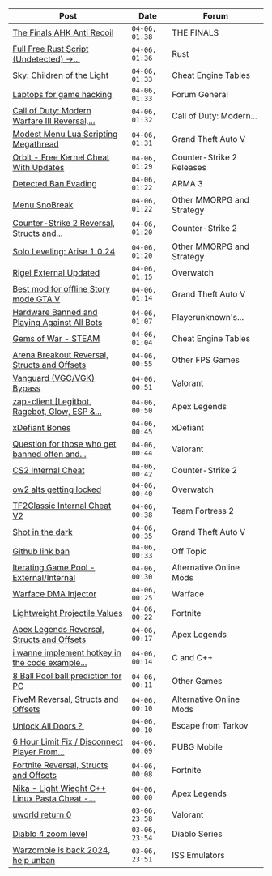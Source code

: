 |Post|Date|Forum|
|----|----|-----|
|[The Finals AHK Anti Recoil](https://www.unknowncheats.me/forum/the-finals/616379-finals-ahk-anti-recoil.html)|`04-06, 01:38`|THE FINALS|
|[Full Free Rust Script (Undetected) ->...](https://www.unknowncheats.me/forum/rust/634920-free-rust-script-undetected-30-04-2024-a.html)|`04-06, 01:36`|Rust|
|[Sky: Children of the Light](https://www.unknowncheats.me/forum/cheat-engine-tables/640276-sky-children-light.html)|`04-06, 01:33`|Cheat Engine Tables|
|[Laptops for game hacking](https://www.unknowncheats.me/forum/forum-general/640259-laptops-game-hacking.html)|`04-06, 01:33`|Forum General|
|[Call of Duty: Modern Warfare III Reversal,...](https://www.unknowncheats.me/forum/call-of-duty-modern-warfare-iii/605287-call-duty-modern-warfare-iii-reversal-structs-offsets.html)|`04-06, 01:32`|Call of Duty: Modern...|
|[Modest Menu Lua Scripting Megathread](https://www.unknowncheats.me/forum/grand-theft-auto-v/463868-modest-menu-lua-scripting-megathread.html)|`04-06, 01:31`|Grand Theft Auto V|
|[Orbit - Free Kernel Cheat With Updates](https://www.unknowncheats.me/forum/counter-strike-2-releases/629494-orbit-free-kernel-cheat-updates.html)|`04-06, 01:29`|Counter-Strike 2 Releases|
|[Detected Ban Evading](https://www.unknowncheats.me/forum/arma-3-a/578441-detected-ban-evading.html)|`04-06, 01:22`|ARMA 3|
|[Menu SnoBreak](https://www.unknowncheats.me/forum/other-mmorpg-and-strategy/620147-menu-snobreak.html)|`04-06, 01:22`|Other MMORPG and Strategy|
|[Counter-Strike 2 Reversal, Structs and...](https://www.unknowncheats.me/forum/counter-strike-2-a/576077-counter-strike-2-reversal-structs-offsets.html)|`04-06, 01:20`|Counter-Strike 2|
|[Solo Leveling: Arise 1.0.24](https://www.unknowncheats.me/forum/other-mmorpg-and-strategy/632972-solo-leveling-arise-1-0-24-a.html)|`04-06, 01:20`|Other MMORPG and Strategy|
|[Rigel External Updated](https://www.unknowncheats.me/forum/overwatch/632941-rigel-external-updated.html)|`04-06, 01:15`|Overwatch|
|[Best mod for offline Story mode GTA V](https://www.unknowncheats.me/forum/grand-theft-auto-v/640152-mod-offline-story-mode-gta.html)|`04-06, 01:14`|Grand Theft Auto V|
|[Hardware Banned and Playing Against All Bots](https://www.unknowncheats.me/forum/playerunknown-s-battlegrounds/639785-hardware-banned-playing-bots.html)|`04-06, 01:07`|Playerunknown's...|
|[Gems of War - STEAM](https://www.unknowncheats.me/forum/cheat-engine-tables/640019-gems-war-steam.html)|`04-06, 01:04`|Cheat Engine Tables|
|[Arena Breakout Reversal, Structs and Offsets](https://www.unknowncheats.me/forum/other-fps-games/636170-arena-breakout-reversal-structs-offsets.html)|`04-06, 00:55`|Other FPS Games|
|[Vanguard (VGC/VGK) Bypass](https://www.unknowncheats.me/forum/valorant/640360-vanguard-vgc-vgk-bypass.html)|`04-06, 00:51`|Valorant|
|[zap-client \[Legitbot, Ragebot, Glow, ESP &...](https://www.unknowncheats.me/forum/apex-legends/628823-zap-client-legitbot-ragebot-glow-esp.html)|`04-06, 00:50`|Apex Legends|
|[xDefiant Bones](https://www.unknowncheats.me/forum/xdefiant/640130-xdefiant-bones.html)|`04-06, 00:45`|xDefiant|
|[Question for those who get banned often and...](https://www.unknowncheats.me/forum/valorant/640305-question-banned-spoof-past-bans.html)|`04-06, 00:44`|Valorant|
|[CS2 Internal Cheat](https://www.unknowncheats.me/forum/counter-strike-2-a/614111-cs2-internal-cheat.html)|`04-06, 00:42`|Counter-Strike 2|
|[ow2 alts getting locked](https://www.unknowncheats.me/forum/overwatch/640359-ow2-alts-getting-locked.html)|`04-06, 00:40`|Overwatch|
|[TF2Classic Internal Cheat V2](https://www.unknowncheats.me/forum/team-fortress-2-a/598383-tf2classic-internal-cheat-v2.html)|`04-06, 00:38`|Team Fortress 2|
|[Shot in the dark](https://www.unknowncheats.me/forum/grand-theft-auto-v/640253-shot-dark.html)|`04-06, 00:35`|Grand Theft Auto V|
|[Github link ban](https://www.unknowncheats.me/forum/off-topic/640311-github-link-ban.html)|`04-06, 00:33`|Off Topic|
|[Iterating Game Pool - External/Internal](https://www.unknowncheats.me/forum/alternative-online-mods/639516-iterating-game-pool-external-internal.html)|`04-06, 00:30`|Alternative Online Mods|
|[Warface DMA Injector](https://www.unknowncheats.me/forum/warface/640182-warface-dma-injector.html)|`04-06, 00:25`|Warface|
|[Lightweight Projectile Values](https://www.unknowncheats.me/forum/fortnite/634812-lightweight-projectile-values.html)|`04-06, 00:22`|Fortnite|
|[Apex Legends Reversal, Structs and Offsets](https://www.unknowncheats.me/forum/apex-legends/319804-apex-legends-reversal-structs-offsets.html)|`04-06, 00:17`|Apex Legends|
|[i wanne implement hotkey in the code example...](https://www.unknowncheats.me/forum/c-and-c-/640340-wanne-implement-hotkey-code-example-getasynckeystate-vk_f1-ammo.html)|`04-06, 00:14`|C and C++|
|[8 Ball Pool ball prediction for PC](https://www.unknowncheats.me/forum/other-games/500343-8-ball-pool-ball-prediction-pc.html)|`04-06, 00:11`|Other Games|
|[FiveM Reversal, Structs and Offsets](https://www.unknowncheats.me/forum/alternative-online-mods/340232-fivem-reversal-structs-offsets.html)|`04-06, 00:10`|Alternative Online Mods|
|[Unlock All Doors？](https://www.unknowncheats.me/forum/escape-from-tarkov/640356-unlock-doors.html)|`04-06, 00:10`|Escape from Tarkov|
|[6 Hour Limit Fix / Disconnect Player From...](https://www.unknowncheats.me/forum/pubg-mobile/640358-6-hour-limit-fix-disconnect-player-server.html)|`04-06, 00:09`|PUBG Mobile|
|[Fortnite Reversal, Structs and Offsets](https://www.unknowncheats.me/forum/fortnite/235061-fortnite-reversal-structs-offsets.html)|`04-06, 00:08`|Fortnite|
|[Nika - Light Wieght C++ Linux Pasta Cheat -...](https://www.unknowncheats.me/forum/apex-legends/634402-nika-light-wieght-linux-pasta-cheat-health-based-sense-aimbot-triggerbot.html)|`04-06, 00:00`|Apex Legends|
|[uworld return 0](https://www.unknowncheats.me/forum/valorant/640353-uworld-return-0-a.html)|`03-06, 23:58`|Valorant|
|[Diablo 4 zoom level](https://www.unknowncheats.me/forum/diablo-series/636402-diablo-4-zoom-level.html)|`03-06, 23:54`|Diablo Series|
|[Warzombie is back 2024, help unban](https://www.unknowncheats.me/forum/iss-emulators/639944-warzombie-2024-help-unban.html)|`03-06, 23:51`|ISS Emulators|
